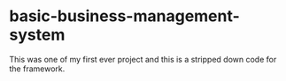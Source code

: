 # basic-business-management-system
This was one of my first ever project and this is a stripped down code for the framework.
